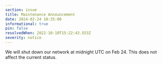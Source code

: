 ```yaml
---
section: issue
title: Maintenance Announcement
date: 2024-02-24 10:35:00
informational: true
pin: false
resolvedWhen: 2022-10-10T15:22:43.553Z
severity: notice
---
```


We will shut down our network at midnight UTC on Feb 24. This does not affect the current status.
